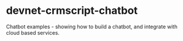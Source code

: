 # devnet-crmscript-chatbot
Chatbot examples - showing how to build a chatbot, and integrate with cloud based services.
